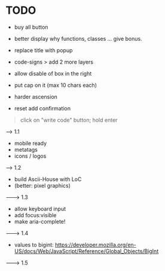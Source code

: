 # TODO

- buy all button

- better display why functions, classes ... give bonus.

- replace title with popup

- code-signs > add 2 more layers

- allow disable of box in the right

- put cap on it (max 10 chars each)

- harder ascension

- reset add confirmation

> click on "write code" button; hold enter

--> 1.1

- mobile ready
- metatags
- icons / logos

--> 1.2

- build Ascii-House with LoC
- (better: pixel graphics)


---> 1.3

- allow keyboard input
- add focus:visible
- make aria-complete!

---> 1.4

- values to bigint: https://developer.mozilla.org/en-US/docs/Web/JavaScript/Reference/Global_Objects/BigInt

---> 1.5